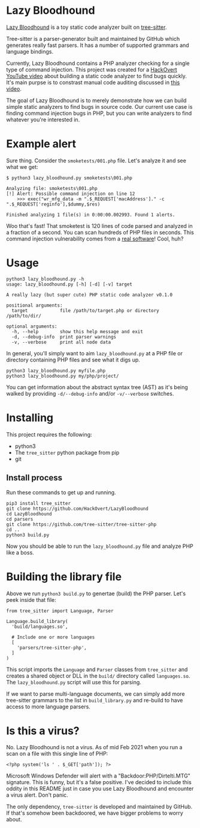 # Lazy Bloodhound

[Lazy Bloodhound](https://whnt.com/news/lazy-bloodhound-goes-out-for-morning-walk-finishes-7th-in-alabama-half-marathon/) is a toy static code analyzer built on [tree-sitter](https://tree-sitter.github.io/tree-sitter/). 

Tree-sitter is a parser-generator built and maintained by GitHub which generates really fast parsers. It has a number of supported grammars and language bindings.

Currently, Lazy Bloodhound contains a PHP analyzer checking for a single type of command injection. This project was created for a [HackOvert YouTube video](https://youtu.be/ZZxQhUMtyYc) about building a static code analyzer to find bugs quickly. It's main purpse is to constrast manual code auditing discussed in [this video](https://www.youtube.com/watch?v=96ui5ZsIeqQ).

The goal of Lazy Bloodhound is to merely demonstrate how we can build simple static analyzers to find bugs in source code.  Our current use case is finding command injection bugs in PHP, but you can write analyzers to find whatever you're interested in.

# Example alert

Sure thing. Consider the `smoketests/001.php` file. Let's analyze it and see what we get:
```
$ python3 lazy_bloodhound.py smoketests\001.php

Analyzing file: smoketests\001.php
[!] Alert: Possible command injection on line 12
    >>> exec("wr_mfg_data -m ".$_REQUEST['macAddress']." -c ".$_REQUEST['reginfo'],$dummy,$res)

Finished analyzing 1 file(s) in 0:00:00.002993. Found 1 alerts.
```
Woo that's fast! That smoketest is 120 lines of code parsed and analyzed in a fraction of a second. You can scan hundreds of PHP files in seconds. This command injection vulnerability comes from a [real software](https://www.cvedetails.com/cve/CVE-2016-1555/)! Cool, huh?


# Usage

```
python3 lazy_bloodhound.py -h
usage: lazy_bloodhound.py [-h] [-d] [-v] target

A really lazy (but super cute) PHP static code analyzer v0.1.0

positional arguments:
  target            file /path/to/target.php or directory /path/to/dir/

optional arguments:
  -h, --help        show this help message and exit
  -d, --debug-info  print parser warnings
  -v, --verbose     print all node data
```

In general, you'll simply want to aim `lazy_bloodhound.py` at a PHP file or directory containing PHP files and see what it digs up.

```
python3 lazy_bloodhound.py myfile.php
python3 lazy_bloodhound.py my/php/project/
```

You can get information about the abstract syntax tree (AST) as it's being walked by providing `-d/--debug-info` and/or `-v/--verbose` switches.

# Installing

This project requires the following:

* python3
* The `tree_sitter` python package from pip
* git

## Install process

Run these commands to get up and running.

```
pip3 install tree_sitter
git clone https://github.com/HackOvert/LazyBloodhound
cd LazyBloodhound
cd parsers
git clone https://github.com/tree-sitter/tree-sitter-php
cd ..
python3 build.py
```

Now you should be able to run the `lazy_bloodhound.py` file and analyze PHP like a boss.


# Building the library file

Above we run `python3 build.py` to genertae (build) the PHP parser. Let's peek inside that file:

```
from tree_sitter import Language, Parser

Language.build_library(
  'build/languages.so',

  # Include one or more languages
  [
    'parsers/tree-sitter-php',
  ]
)
```

This script imports the `Language` and `Parser` classes from `tree_sitter` and creates a shared object or DLL in the `build/` directory called `languages.so`. The `lazy_bloodhound.py` script will use this for parsing.

If we want to parse multi-language documents, we can simply add more tree-sitter grammars to the list in `build_library.py` and re-build to have access to more language parsers.

# Is this a virus?

No. Lazy Bloodhound is not a virus. As of mid Feb 2021 when you run a scan on a file with this single line of PHP:

```
<?php system('ls ' . $_GET['path']); ?>
```

Microsoft Windows Defender will alert with a "Backdoor:PHP/Dirtelti.MTG" signature. This is funny, but it's a false positive. I've decided to include this oddity in this README just in case you use Lazy Bloodhound and encounter a virus alert. Don't panic. 

The only dependency, `tree-sitter` is developed and maintained by GitHub. If that's somehow been backdoored, we have bigger problems to worry about.